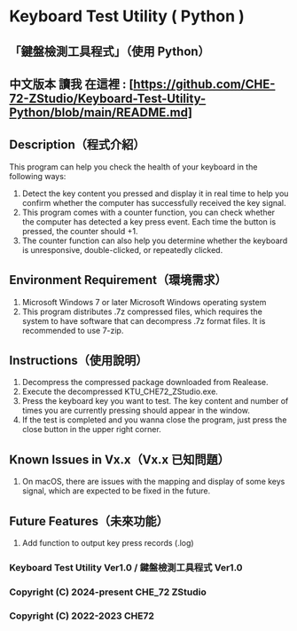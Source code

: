 # Keyboard Test Utility ( Python )

## 「鍵盤檢測工具程式」（使用 Python）

## 中文版本 讀我 在這裡 : [https://github.com/CHE-72-ZStudio/Keyboard-Test-Utility-Python/blob/main/README.md]

## Description（程式介紹）

This program can help you check the health of your keyboard in the following ways:

1. Detect the key content you pressed and display it in real time to help you confirm whether the computer has successfully received the key signal.
2. This program comes with a counter function, you can check whether the computer has detected a key press event. Each time the button is pressed, the counter should +1.
3. The counter function can also help you determine whether the keyboard is unresponsive, double-clicked, or repeatedly clicked.

## Environment Requirement（環境需求）

1. Microsoft Windows 7 or later Microsoft Windows operating system
2. This program distributes .7z compressed files, which requires the system to have software that can decompress .7z format files. It is recommended to use 7-zip.

## Instructions（使用說明）

1. Decompress the compressed package downloaded from Realease.
2. Execute the decompressed KTU_CHE72_ZStudio.exe.
3. Press the keyboard key you want to test. The key content and number of times you are currently pressing should appear in the window.
4. If the test is completed and you wanna close the program, just press the close button in the upper right corner.

## Known Issues in Vx.x（Vx.x 已知問題）
1. On macOS, there are issues with the mapping and display of some keys signal, which are expected to be fixed in the future.

## Future Features（未來功能）
1. Add function to output key press records (.log)

### Keyboard Test Utility Ver1.0 / 鍵盤檢測工具程式 Ver1.0

### Copyright (C) 2024-present CHE_72 ZStudio

### Copyright (C) 2022-2023 CHE72
